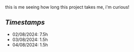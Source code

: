 this is me seeing how long this project takes me, i'm curious!

## _Timestamps_
- 02/08/2024: 7.5h
- 03/08/2024: 1.5h
- 04/08/2024: 1.5h